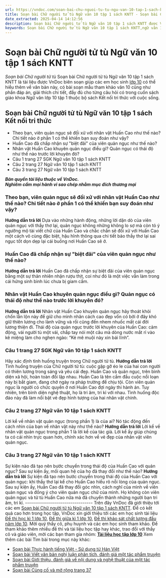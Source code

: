 ```yaml
---
url: https://vndoc.com/soan-bai-chu-nguoi-tu-tu-ngu-van-10-tap-1-sach-kntt-267899
title: Soạn bài Chữ người tử tù Ngữ văn 10 tập 1 sách KNTT - Soạn bài Chữ người tử tù - VnDoc.com
date_extracted: 2025-04-14 14:12:56
description: Soạn bài Chữ người tử tù Ngữ văn 10 tập 1 sách KNTT được VnDoc biên soạn gửi đến các em học sinh lớp 10 nhằm giúp các em học sinh học tập tốt sách Kết nối tri thức lớp 10.
keywords: Soạn bài Chữ người tử tù Ngữ văn 10 tập 1 sách KNTT,ngữ văn 10,ngữ văn 10 tập 1,soạn văn 10,soạn văn 10 tập 1,soạn văn lớp 10,soan van 10,ngữ văn lớp 10,văn lớp 10,văn 10,ngu van 10,soạn ngữ văn lớp 10,giải ngữ văn 10,cách soạn văn lớp 10,soạn ngữ văn 10,Soạn bài Chữ người tử tù,Soạn bài Chữ người tử tù Ngữ văn 10 tập 1 sách Kết nối tri thức
---
```


# Soạn bài Chữ người tử tù Ngữ văn 10 tập 1 sách KNTT
 _Soạn bài Chữ người tử tù_
Soạn bài Chữ người tử tù Ngữ văn 10 tập 1 sách KNTT là tài liệu được VnDoc biên soạn giúp các em học sinh [lớp 10](<https://vndoc.com/tai-lieu-hoc-tap-lop10>) có thể hiểu thêm về văn bản này, có bài soạn mẫu tham khảo văn 10 cũng như phần đáp án, giải thích chi tiết, đầy đủ cho từng câu hỏi có trong cuốn sách giáo khoa Ngữ văn lớp 10 tập 1 thuộc bộ sách Kết nối tri thức với cuộc sống.
## Soạn bài Chữ người tử tù Ngữ văn 10 tập 1 sách Kết nối tri thức
  * Theo bạn, viên quản ngục sẽ đối xử với nhân vật Huấn Cao như thế nào? Chi tiết nào ở phần 1 có thể khiến bạn suy đoán như vậy?
  * Huấn Cao đã chấp nhận sự "biệt đãi" của viên quản ngục như thế nào?
  * Nhân vật Huấn Cao khuyên quản ngục điều gì? Quản ngục có thái độ như thế nào trước lời khuyên đó?
  * Câu 1 trang 27 SGK Ngữ văn 10 tập 1 sách KNTT
  * Câu 2 trang 27 Ngữ văn 10 tập 1 sách KNTT
  * Câu 3 trang 27 Ngữ văn 10 tập 1 sách KNTT

_**Bản quyền tài liệu thuộc về VnDoc.**_  
_**Nghiêm cấm mọi hành vi sao chép nhằm mục đích thương mại**_
### Theo bạn, viên quản ngục sẽ đối xử với nhân vật Huấn Cao như thế nào? Chi tiết nào ở phần 1 có thể khiến bạn suy đoán như vậy?
**Hướng dẫn trả lời**
Dựa vào những hành động, những lời dặn dò của viên quản ngục với thầy thơ lại, quản ngục không những không lo sợ mà còn tỏ ý ngưỡng mộ tài viết chữ của Huấn Cao và chắc chắn sẽ đối xử với Huấn Cao một cách vô cùng đặc biệt, hậu hĩnh thông qua chi tiết bảo thầy thơ lại sai ngục tốt dọn dẹp lại cái buồng nơi Huấn Cao sẽ ở.
### Huấn Cao đã chấp nhận sự "biệt đãi" của viên quản ngục như thế nào?
**Hướng dẫn trả lời**
Huấn Cao đã chấp nhận sự biệt đãi của viên quản ngục bằng một sự thản nhiên nhận rượu thịt, coi như đó là một việc vẫn làm trong cái hứng sinh bình lúc chưa bị giam cầm.
### Nhân vật Huấn Cao khuyên quản ngục điều gì? Quản ngục có thái độ như thế nào trước lời khuyên đó?
**Hướng dẫn trả lời**
Nhân vật Huấn Cao khuyên quản ngục hãy thoát khỏi chốn lẫn lộn này để giữ cho mình nhân cách cao đẹp vốn có bởi ở đây khó giữ thiên lương cho lành vững và rồi cũng đến nhem nhuốc mất cái đời lương thiện đi.
Thái độ của quản ngục trước lời khuyên của Huấn Cao: cảm động, vái người tù một vái, chắp tay nói một câu mà dòng nước mắt rỉ vào kẽ miệng làm cho nghẹn ngào: “Kẻ mê muội này xin bái lĩnh”.
### Câu 1 trang 27 SGK Ngữ văn 10 tập 1 sách KNTT
Hãy xác định tình huống truyện trong Chữ người tử tù.
**Hướng dẫn trả lời**
Tình huống truyện của Chữ người tử tù: cuộc gặp gỡ éo le của hai con người có thiên lương trong sáng và yêu cái đẹp.
Huấn Cao và quản ngục, trên bình diện xã hội, hoàn toàn đối lập nhau. Huấn Cao là tên cầm đầu cuộc nổi loạn này bị bắt giam, đang chờ ngày ra pháp trường để chịu tội. Còn viên quản ngục là người có chức quyền ở nơi Huấn Cao đợi ngày thi hành án. Tuy nhiên, trên bình diện nghệ thuật, họ là tri âm, tri kỉ với nhau. Tình huống độc đáo này đã làm nổi bật vẻ đẹp hình tượng của hai nhân vật chính.
### Câu 2 trang 27 Ngữ văn 10 tập 1 sách KNTT
Lời kể về nhân vật quản ngục \(trong phần 1\) là của ai? Nó tác động đến cách nhìn của bạn về nhân vật này như thế nào?
**Hướng dẫn trả lời**
Lời kể về nhân vật quản ngục trong phần 1 là lời kể của tác giả. Lời kể ấy giúp chúng ta có cái nhìn trực quan hơn, chính xác hơn về vẻ đẹp của nhân vật viên quản ngục.
### Câu 3 trang 27 Ngữ văn 10 tập 1 sách KNTT
Sự kiện nào đã tạo nên bước chuyển trong thái độ của Huấn Cao với quản ngục? Sau sự kiện ấy, mối quan hệ của họ đã thay đổi như thế nào?
**Hướng dẫn trả lời**
Sự kiện đã tạo nên bước chuyển trong thái độ của Huấn Cao với quản ngục: khi thầy thơ lại kể cho Huấn Cao hiểu rõ nỗi lòng của quản ngục.
Sau sự kiện ấy, Huấn Cao đã thay đổi góc nhìn, cách nghĩ của mình về viên quản ngục và đồng ý cho viên quản ngục chữ của mình. Họ không còn viên quản ngục và tử tù Huấn Cao nữa mà đã chuyển thành những người bạn tri âm, tri kỉ.
\----------------------------------
Trên đây VnDoc đã giới thiệu tới các em [Soạn bài Chữ người tử tù Ngữ văn 10 tập 1 sách KNTT](<https://vndoc.com/soan-bai-chu-nguoi-tu-tu-ngu-van-10-tap-1-sach-kntt-267899>). Để có kết quả cao hơn trong học tập, VnDoc xin giới thiệu tới các em học sinh tài liệu [Đề thi học kì 1 lớp 10](<https://vndoc.com/de-thi-hoc-ki-1-lop10>), [Đề thi giữa kì 1 lớp 10](<https://vndoc.com/de-thi-giua-ki-1-lop10>), [Đề thi khảo sát chất lượng đầu năm lớp 10](<https://vndoc.com/khao-sat-chat-luong-dau-nam-lop10>). Mời quý thầy cô, phụ huynh và các em học sinh tham khảo.
Để tham khảo thêm nhiều đề thi và tài liệu học tập hay khác, trao đổi với thầy cô và giáo viên, mời các bạn tham gia nhóm: **[Tài liệu học tập lớp 10](</goto?u=aHR0cHM6Ly93d3cuZmFjZWJvb2suY29tL2dyb3Vwcy9UYWkubGlldS5ob2MudGFwLmxvcC4xMC5WTkRPQw%3D%3D>)**
Xem thêm các bài Tìm bài trong mục này khác:
  * [Soạn bài Thực hành tiếng Việt - Sử dụng từ Hán Việt](</soan-bai-thuc-hanh-tieng-viet-su-dung-tu-han-viet-ngu-van-10-tap-1-sach-kntt-267900>)
  * [Soạn bài Viết văn bản nghị luận phân tích, đánh giá một tác phẩm truyện](</soan-bai-viet-van-ban-nghi-luan-phan-tich-danh-gia-mot-tac-pham-truyen-sach-kntt-277959>)
  * [Soạn bài Giới thiệu, đánh giá về nội dung và nghệ thuật của một tác phẩm truyện](</soan-bai-gioi-thieu-danh-gia-ve-noi-dung-va-nghe-thuat-cua-mot-tac-pham-truyen-sach-kntt-277964>)
  * [Soạn bài Củng cố và mở rộng trang 37](</soan-bai-cung-co-va-mo-rong-trang-37-sach-kntt-277966>)

